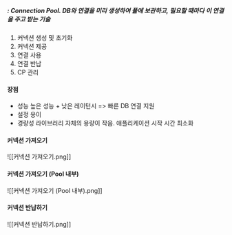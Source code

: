 ##### : Connection Pool. DB와 연결을 미리 생성하여 풀에 보관하고, 필요할 때마다 이 연결을 주고 받는 기술

1. 커넥션 생성 및 초기화 
2. 커넥션 제공 
3. 연결 사용
4. 연결 반납
5. CP 관리 
#### 장점
+ 성능 
	높은 성능 + 낮은 레이턴시 => 빠른 DB 연결 지원
+ 설정 용이 
+ 경량성 
	라이브러리 자체의 용량이 작음. 
	애플리케이션 시작 시간 최소화 

#### 커넥션 가져오기 
![[커넥션 가져오기.png]]
#### 커넥션 가져오기 (Pool 내부)
![[커넥션 가져오기 (Pool 내부).png]]

#### 커넥션 반납하기 
![[커넥션 반납하기.png]]